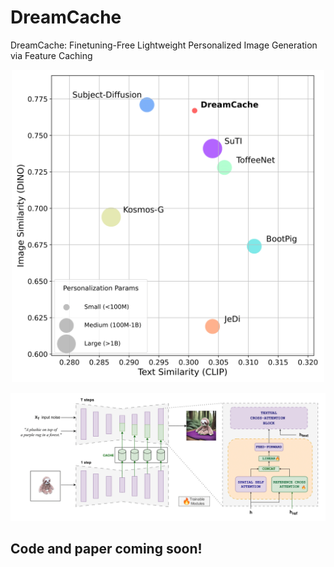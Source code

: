 # DreamCache
DreamCache: Finetuning-Free Lightweight Personalized Image Generation via Feature Caching
<div align="center">
<img src="docs/assets/plot_dreambench-1.png" alt="Figure 2" height="500">
</div>

![Figure 1](docs/assets/dreamcache_final_method-1.png)



## Code and paper coming soon!
